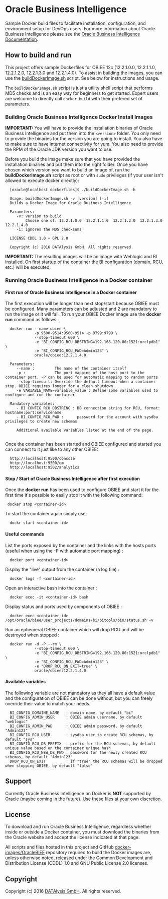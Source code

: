 Oracle Business Intelligence
===============
Sample Docker build files to facilitate installation, configuration, and environment setup for DevOps users. For more information about Oracle Business Intelligence please see the [Oracle Business Intelligence Documentation](http://docs.oracle.com/middleware/12213/index.html).

## How to build and run
This project offers sample Dockerfiles for OBIEE 12c (12.2.1.0.0, 12.2.1.1.0, 12.2.1.2.0, 12.2.1.3.0 and 12.2.1.4.0). To assist in building the images, you can use the [buildDockerImage.sh](buildDockerImage.sh) script. See below for instructions and usage.

The `buildDockerImage.sh` script is just a utility shell script that performs MD5 checks and is an easy way for beginners to get started. Expert users are welcome to directly call `docker build` with their prefered set of parameters.

### Building Oracle Business Intelligence Docker Install Images
**IMPORTANT:** You will have to provide the installation binaries of Oracle Business Intelligence and put them into the `<version>` folder. You only need to provide the binaries for the version you are going to install. You also have to make sure to have internet connectivity for yum. You also need to provide the RPM of the Oracle JDK version you want to use.

Before you build the image make sure that you have provided the installation binaries and put them into the right folder. Once you have chosen which version you want to build an image of, run the **buildDockerImage.sh** script as root or with `sudo` privileges (if your user isn't allowed to execute docker directly):
```
  [oracle@localhost dockerfiles]$ ./buildDockerImage.sh -h
  
  Usage: buildDockerImage.sh -v [version] [-i]
  Builds a Docker Image for Oracle Business Intelligence.
  
  Parameters:
     -v: version to build
         Choose one of: 12.2.1.0.0  12.2.1.1.0  12.2.1.2.0  12.2.1.3.0  12.2.1.4.0
     -i: ignores the MD5 checksums
  
  LICENSE CDDL 1.0 + GPL 2.0
  
  Copyright (c) 2016 DATAlysis GmbH. All rights reserved.
```
**IMPORTANT:** The resulting images will be an image with Weblogic and BI installed. On first startup of the container the BI configuration (domain, RCU, etc.) will be executed.

### Running Oracle Business Intelligence in a Docker container

#### First run of Oracle Business Intelligence in a Docker container
The first execution will be longer than next stop/start because OBIEE must be configured. Many parameters can be adjusted and 2 are mandatory to run the image or it will fail.
To run your OBIEE Docker image use the **docker run** command as follows:
```
  docker run --name obiee \
             -p 9500-9514:9500-9514 -p 9799:9799 \
             --stop-timeout 600 \
             -e "BI_CONFIG_RCU_DBSTRING=192.168.120.80:1521:orclpdb1" \
             -e "BI_CONFIG_RCU_PWD=Admin123" \
             oracle/obiee:12.2.1.4.0
  
  Parameters:
     --name :         The name of the container itself
     -p :             The port mapping of the host port to the container port. -P can be used for automatic mapping to random ports
     --stop-timeou t: Override the default timeout when a container stop. OBIEE requires longer for a clean shutdown
     -e VARIABLE_NAME=variable_value : Define some variables used to configure and run the container.
     
  Mandatory variables:
     - BI_CONFIG_RCU_DBSTRING : DB connection string for RCU, format: hostname:port:servicename
     - BI_CONFIG_RCU_PWD :      password for the account with sysdba privileges to create new schemas
     
     Additional available variables listed at the end of the page.
     
``` 
Once the container has been started and OBIEE configured and started you can connect to it just like to any other OBIEE:
```
  http://localhost:9500/console
  http://localhost:9500/em
  http://localhost:9502/analytics
```

#### Stop / Start of Oracle Business Intelligence after first execution
Once the **docker run** has been used to configure OBIEE and start it for the first time it's possible to easily stop it with the following command:
```
 docker stop <container-id>
```
To start the container again simply use:
```
  dockr start <container-id>
```

#### Useful commands
List the ports exposed by the container and the links with the hosts ports (useful when using the -P with automatic port mapping) :
```
  docker port <container-id>
```
Display the "live" output from the container (a log file) :
```
  docker logs -f <container-id>
```
Open an interactive bash into the container :
```
  docker exec -it <container-id> bash
```
Display status and ports used by components of OBIEE :
```
  docker exec <container-id> /opt/oracle/biee/user_projects/domains/bi/bitools/bin/status.sh -v
```
Run an ephemeral OBIEE container which will drop RCU and will be destroyed when stopped :
```
  docker run -d -P --rm \
             --stop-timeout 600 \
             -e "BI_CONFIG_RCU_DBSTRING=192.168.120.80:1521:orclpdb1" \
             -e "BI_CONFIG_RCU_PWD=Admin123" \
             -e "DROP_RCU_ON_EXIT=true" \
             oracle/obiee:12.2.1.4.0
```

#### Available variables
The following variable are not mandatory as they all have a default value and the configuration of OBIEE can be done without, but you can freely override their value to match your needs.
```
  BI_CONFIG_DOMAINE_NAME   : domain name, by default "bi"
  BI_CONFIG_ADMIN_USER     : OBIEE admin username, by default "weblogic"
  BI_CONFIG_ADMIN_PWD      : OBIEE admin password, by default "Admin123"
  BI_CONFIG_RCU_USER       : sysdba user to create RCU schemas, by default "sys"
  BI_CONFIG_RCU_DB_PREFIX  : prefix for the RCU schemas, by default unique value based on the container unique hash
  BI_CONFIG_RCU_NEW_DB_PWD : password for the newly created RCU schemas, by default "Admin123"
  DROP_RCU_ON_EXIT         : if "true" the RCU schemas will be dropped when stopping OBIEE, by default "false"
```

## Support
Currently Oracle Business Intelligence on Docker is **NOT** supported by Oracle (maybe coming in the future). Use these files at your own discretion.

## License
To download and run Oracle Business Intelligence, regardless whether inside or outside a Docker container, you must download the binaries from the Oracle website and accept the license indicated at that page.

All scripts and files hosted in this project and GitHub [docker-images/OracleBIEE](./) repository required to build the Docker images are, unless otherwise noted, released under the Common Development and Distribution License (CDDL) 1.0 and GNU Public License 2.0 licenses.

## Copyright
Copyright (c) 2016 [DATAlysis GmbH](https://datalysis.ch). All rights reserved.
